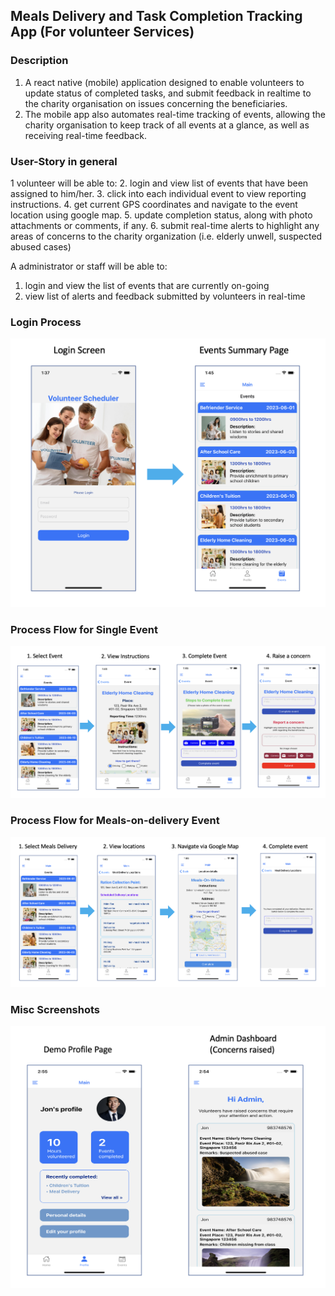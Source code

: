 ## Meals Delivery and Task Completion Tracking App (For volunteer Services)
### Description
1. A react native (mobile) application designed to enable volunteers to update status of completed tasks, and submit feedback in realtime  to the charity organisation on issues concerning the beneficiaries.
2. The mobile app also automates real-time tracking of events, allowing the charity organisation to keep track of all events at a glance, as well as receiving real-time feedback.

### User-Story in general
1 volunteer will be able to:
2. login and view list of events that have been assigned to him/her.
3. click into each individual event to view reporting instructions.
4. get current GPS coordinates and navigate to the event location using google map.
5. update completion status, along with photo attachments or comments, if any.
6. submit real-time alerts to highlight any areas of concerns to the charity organization (i.e. elderly unwell, suspected abused cases)

A administrator or staff will be able to: 
1. login and view the list of events that are currently on-going
2. view list of alerts and feedback submitted by volunteers in real-time


### Login Process
![My Image](Process-Flow-Login.png)

### Process Flow for Single Event
![My Image](Process-Flow-Single-Event.png)

### Process Flow for Meals-on-delivery Event
![My Image](Process-Flow-Meals-Delivery.png)

### Misc Screenshots
![My Image](Misc-Screens.png)
